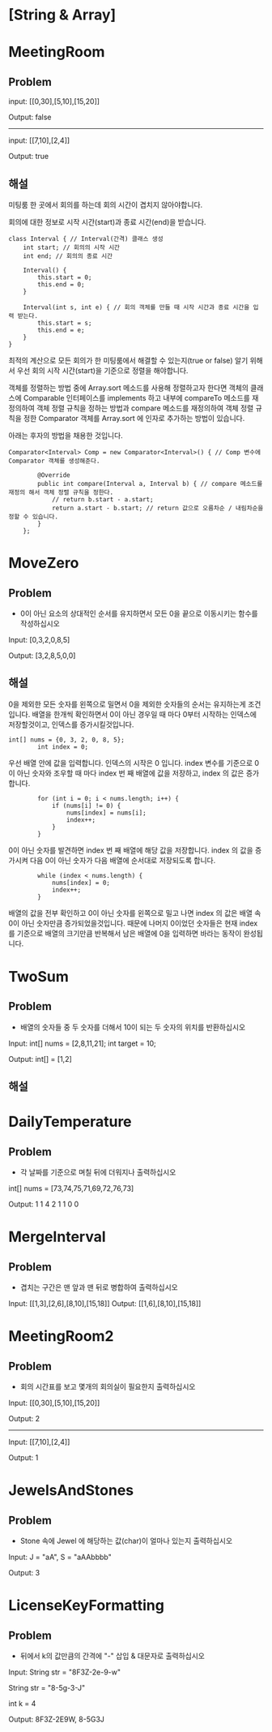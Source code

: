 # [String & Array]

# MeetingRoom

## Problem

input: [[0,30],[5,10],[15,20]]

Output: false
* * *
input: [[7,10],[2,4]]

Output: true

## 해설

미팅룸 한 곳에서 회의를 하는데 회의 시간이 겹치지 않아야합니다.

회의에 대한 정보로 시작 시간(start)과 종료 시간(end)을 받습니다.

```
class Interval { // Interval(간격) 클래스 생성
    int start; // 회의의 시작 시간
    int end; // 회의의 종료 시간

    Interval() {
        this.start = 0;
        this.end = 0;
    }

    Interval(int s, int e) { // 회의 객체를 만들 때 시작 시간과 종료 시간을 입력 받는다.
        this.start = s;
        this.end = e;
    }
}
```

최적의 계산으로 모든 회의가 한 미팅룸에서 해결할 수 있는지(true or false)
알기 위해서 우선 회의 시작 시간(start)을 기준으로 정렬을 해야합니다.

객체를 정렬하는 방법 중에 Array.sort 메소드를 사용해 정렬하고자 한다면 객체의 클래스에 Comparable 인터페이스를 implements 하고 내부에 compareTo 메소드를 재정의하여 객체 정렬 규칙을 정하는 방법과
compare 메소드를 재정의하여 객체 정렬 규칙을 정한 Comparator 객체를 Array.sort 에 인자로 추가하는 방법이 있습니다.

아래는 후자의 방법을 채용한 것입니다.

```
Comparator<Interval> Comp = new Comparator<Interval>() { // Comp 변수에 Comparator 객체를 생성해준다.

        @Override
        public int compare(Interval a, Interval b) { // compare 메소드를 재정의 해서 객체 정렬 규칙을 정한다.
            // return b.start - a.start;
            return a.start - b.start; // return 값으로 오름차순 / 내림차순을 정할 수 있습니다.
        }
    };
```

# MoveZero

## Problem

- 0이 아닌 요소의 상대적인 순서를 유지하면서 모든 0을 끝으로 이동시키는 함수를 작성하십시오

Input: [0,3,2,0,8,5]

Output: [3,2,8,5,0,0]

## 해설

0을 제외한 모든 숫자를 왼쪽으로 밀면서 0을 제외한 숫자들의 순서는 유지하는게 조건입니다.
배열을 한개씩 확인하면서 0이 아닌 경우일 때 마다 0부터 시작하는 인덱스에 저장할것이고, 인덱스를 증가시킬것입니다.

```
int[] nums = {0, 3, 2, 0, 8, 5};
        int index = 0;
```

우선 배열 안에 값을 입력합니다.
인덱스의 시작은 0 입니다.
index 변수를 기준으로 0이 아닌 숫자와 조우할 때 마다 index 번 째 배열에 값을 저장하고, index 의 값은 증가합니다.

```
        for (int i = 0; i < nums.length; i++) {
            if (nums[i] != 0) {
                nums[index] = nums[i];
                index++;
            }
        }
```

0이 아닌 숫자를 발견하면 index 번 째 배열에 해당 값을 저장합니다.
index 의 값을 증가시켜 다음 0이 아닌 숫자가 다음 배열에 순서대로 저장되도록 합니다.

```
        while (index < nums.length) {
            nums[index] = 0;
            index++;
        }
```

배열의 값을 전부 확인하고 0이 아닌 숫자를 왼쪽으로 밀고 나면 index 의 값은 배열 속 0이 아닌 숫자만큼 증가되었을것입니다.
때문에 나머지 0이었던 숫자들은 현재 index 를 기준으로 배열의 크기만큼 반복해서 남은 배열에 0을 입력하면 바라는 동작이 완성됩니다.

# TwoSum

## Problem

- 배열의 숫자들 중 두 숫자를 더해서 10이 되는 두 숫자의 위치를 반환하십시오

Input: int[] nums = [2,8,11,21];
        int target = 10;

Output: int[] = [1,2]

## 해설



# DailyTemperature

## Problem

- 각 날짜를 기준으로 며칠 뒤에 더워지나 출력하십시오

int[] nums = [73,74,75,71,69,72,76,73]

Output: 1 1 4 2 1 1 0 0

# MergeInterval

## Problem

- 겹치는 구간은 맨 앞과 맨 뒤로 병합하여 출력하십시오

Input: [[1,3],[2,6],[8,10],[15,18]]
Output: [[1,6],[8,10],[15,18]]

# MeetingRoom2

## Problem

- 회의 시간표를 보고 몇개의 회의실이 필요한지 출력하십시오

Input: [[0,30],[5,10],[15,20]]

Output: 2
* * *
Input: [[7,10],[2,4]]

Output: 1

# JewelsAndStones

## Problem

- Stone 속에 Jewel 에 해당하는 값(char)이 얼마나 있는지 출력하십시오

Input: J = "aA", S = "aAAbbbb"

Output: 3

# LicenseKeyFormatting

## Problem

- 뒤에서 k의 값만큼의 간격에 "-" 삽입 & 대문자로 출력하십시오

Input: String str = "8F3Z-2e-9-w"

String str = "8-5g-3-J"

int k = 4

Output: 8F3Z-2E9W, 8-5G3J
